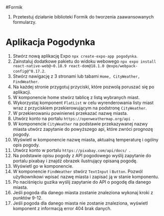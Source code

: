 #Formik

1. Przetestuj działanie biblioteki Formik do tworzenia zaawansowanych formularzy.


# Aplikacja Pogodynka

1. Stwórz nową aplikację Expo `npx create-expo-app pogodynka`.
1. Zainstaluj dodatkowe pakietu do widoku webowego `npx expo install react-native-web@~0.18.9 react-dom@18.1.0 @expo/webpack-config@^0.17.2`.
1. Stwórz nawigację z 3 stronami lub tabami `Home, CityWeather, FindWeather`.
1. Na każdej stronie przygotuj przyciski, które pozwolą poruszać się po aplikacji.
1. W komponencie home stwórz tablicę z listą wybranych miast.
1. Wykorzystaj komponent `FlatList` w celu wyrenderowania listy miast wraz z przyciskiem przekierowującym na podstronę `CityWeather`.
1. W przekierowaniu powinieneś przekazać nazwę miasta.
1. Utwórz konto na portalu `https://openweathermap.org/api `.
1. W komponencie `CityWeather` na podstawie przekazywanej nazwy miasta utwórz zapytanie do powyższego api, które zwróci prognozę pogody.
1. Wyświetl w komponencie nazwę miasta, aktualną temperaturę i ogólny opis pogody.
1. Utwórz konto w portalu `https://pixabay.com/api/docs/ `.
1. Na podstawie opisu pogody z API pogodowego wyślij zapytanie do portalu pixabay i znajdź obrazek ilustrujący opisaną pogodę.
1. Wyświetl go w komponencie.
1. W komponencie `FindWeather` stwórz `TextInput` i `Button`. Pozwól użytkownikowi wpisać nazwę miasta i zapisać ją w stanie komponentu.
1. Po naciśnięciu guzika wyślij zapytanie do API o pogodę dla danego miasta.
1. Jeśli pogoda dla danego miasta zostanie znaleziona wykonaj kroki z punktów 9-12.
1. Jeśli pogoda dla danego miasta nie zostanie znaleziona, wyświetl komponent z informacją error 404 brak danych.
